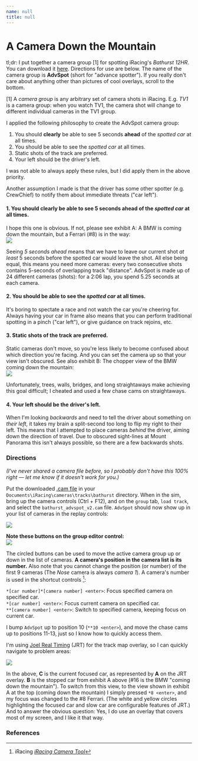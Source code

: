 ```yaml
---
name: null
title: null
---
```


# A Camera Down the Mountain

tl;dr: I put together a camera group [1] for spotting iRacing's *Bathurst 12HR*. You can download it [here](bathurst_advspot_v2.cam). Directions for use are below. The name of the camera group is **AdvSpot** (short for "advance spotter"). If you really don't care about anything other than pictures of cool overlays, scroll to the bottom.

[1] A *camera group* is any arbitrary set of camera shots in iRacing. E.g. *TV1* is a camera group: when you watch TV1, the camera shot will change to different individual cameras in the TV1 group.

I applied the following philosophy to create the AdvSpot camera group:

1. You should **clearly** be able to see 5 seconds **ahead** of the *spotted car* at all times.
2. You should be able to see the *spotted car* at all times.
3. Static shots of the track are preferred.
4. Your left should be the driver's left.

I was not able to always apply these rules, but I did apply them in the above priority.

Another assumption I made is that the driver has some other spotter (e.g. CrewChief) to notify them about immediate threats ("car left").

#### 1. You should **clearly** be able to see 5 seconds **ahead** of the *spotted car* at all times.

I hope this one is obvious. If not, please see exhibit A: A BMW is coming down the mountain, but a Ferrari (#8) is in the way:\
![](img/motivating_example.png)

Seeing *5 seconds ahead* means that we have to leave our current shot *at least* 5 seconds before the spotted car would leave the shot. All else being equal, this means you need more cameras: every two consecutive shots contains 5-seconds of overlapping track "distance". AdvSpot is made up of 24 different cameras (shots): for a 2:06 lap, you spend 5.25 seconds at each camera.

#### 2. You should be able to see the *spotted car* at all times.

It's boring to spectate a race and not watch the car you're cheering for. Always having your car in frame also means that you can perform traditional spotting in a pinch ("car left"), or give guidance on track rejoins, etc.

#### 3. Static shots of the track are preferred.

Static cameras don't move, so you're less likely to become confused about which direction you're facing. And you can set the camera up so that your view isn't obscured. See also exhibit B: The chopper view of the BMW coming down the mountain:\
![](img/chopper_view.png)

Unfortunately, trees, walls, bridges, and long straightaways make achieving this goal difficult; I cheated and used a few chase cams on straightaways.

#### 4. Your left should be the driver's left.

When I'm looking *backwards* and need to tell the driver about something on *their left*, it takes my brain a split-second too long to flip my right to their left. This means that I attempted to place cameras *behind* the driver, aiming down the direction of travel. Due to obscured sight-lines at Mount Panorama this isn't always possible, so there are a few backwards shots.

### Directions

*(I've never shared a camera file before, so I probably don't have this 100% right — let me know if it doesn't work for you.)*

Put the downloaded [.cam file](bathurst_advspot_v2.cam) in your `Documents\iRacing\cameras\tracks\bathurst` directory. When in the sim, bring up the camera controls (Ctrl + F12), and on the `group` tab, `load track`, and select the `bathurst_advspot_v2.cam` file. `AdvSpot` should now show up in your list of cameras in the replay controls:

![](img/available_cams.png)

**Note these buttons on the group editor control:**\
![](img/group_editor.png)

The circled buttons can be used to move the active camera group up or down in the list of cameras. **A camera's position in the camera list is its number.** Also note that you cannot change the position (or number) of the first 9 cameras (The *Nose* camera is always *camera 1*). A camera's number is used in the shortcut controls [^1]:

`*[car number]*[camera number] <enter>`: Focus specified camera on specified car.\
`*[car number] <enter>`: Focus current camera on specified car.\
`**[camera number] <enter>`: Switch to specified camera, keeping focus on current car.

I bump `AdvSpot` up to position 10 (`**10 <enter>`), and move the chase cams up to positions 11-13, just so I know how to quickly access them.

I'm using [Joel Real Timing](http://joel-real-timing.com/) (JRT) for the track map overlay, so I can quickly navigate to problem areas:

![](img/sample_track_map.png)

In the above, **C** is the current focused car, as represented by **A** on the JRT overlay. **B** is the stopped car from exhibit A above (#16 is the BMW "coming down the mountain").  To switch from this view, to the view shown in exhibit A at the top (coming down the mountain) I simply pressed `*8 <enter>`, and my focus was changed to the #8 Ferrari. (The white and yellow circles highlighting the focused car and slow car are configurable features of JRT.) And to answer the obvious question: Yes, I do use an overlay that covers most of my screen, and I like it that way.

### References

[^1]: iRacing *[iRacing Camera Tool](https://support.iracing.com/support/solutions/articles/31000157467-iracing-camera-tool)*
